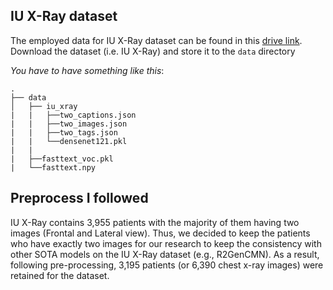 ## IU X-Ray dataset
The employed data for IU X-Ray dataset can be found in this [drive link](https://drive.google.com/drive/folders/147hav9_PfmCrpJtJOKwsOn9e24j2lSRH?usp=sharing). Download the dataset (i.e. IU X-Ray) and store it to the `data` directory

*You have to have something like this*:
```
.
├── data
│   ├── iu_xray
|   |   ├──two_captions.json
|   |   ├──two_images.json
|   |   ├──two_tags.json
|   |   └──densenet121.pkl     
|   |
|   ├──fasttext_voc.pkl
|   └──fasttext.npy
```

## Preprocess I followed
IU X-Ray contains 3,955 patients with the majority of them having two images (Frontal and Lateral view). Thus, we decided to keep the patients who have exactly two images for our research to keep the consistency with other SOTA models on the IU X-Ray dataset (e.g., R2GenCMN). As a result, following pre-processing, 3,195 patients (or 6,390 chest x-ray images) were retained for the dataset.